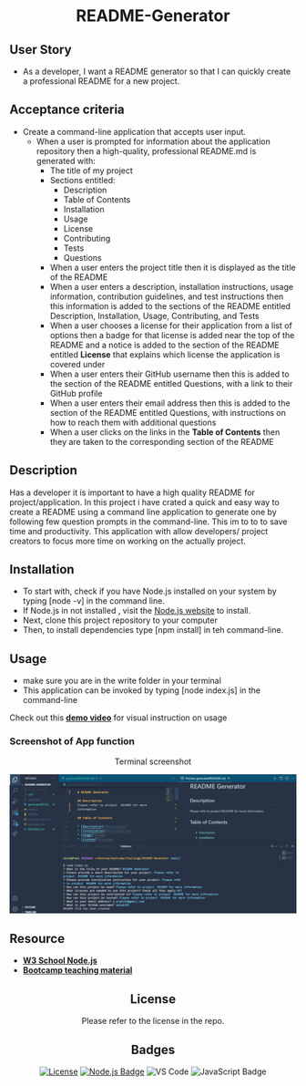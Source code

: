 <div align="center">

# README-Generator

</div>

## User Story

- As a developer, I want a README generator so that I can quickly create a professional README for a new project.

## Acceptance criteria

- Create a command-line application that accepts user input.
  - When a user is prompted for information about the application repository then a high-quality, professional README.md is generated with:
    - The title of my project
    - Sections entitled:
      - Description
      - Table of Contents
      - Installation
      - Usage
      - License
      - Contributing
      - Tests
      - Questions
    - When a user enters the project title then it is displayed as the title of the README
    - When a user enters a description, installation instructions, usage information, contribution guidelines, and test instructions then this information is added to the sections of the README entitled Description, Installation, Usage, Contributing, and Tests
    - When a user chooses a license for their application from a list of options then a badge for that license is added near the top of the README and a notice is added to the section of the README entitled **License** that explains which license the application is covered under
    - When a user enters their GitHub username then this is added to the section of the README entitled Questions, with a link to their GitHub profile
    - When a user enters their email address then this is added to the section of the README entitled Questions, with instructions on how to reach them with additional questions
    - When a user clicks on the links in the **Table of Contents** then they are taken to the corresponding section of the README

## Description

Has a developer it is important to have a high quality README for project/application. In this project i have crated a quick and easy way to create a README using a command line application to generate one by following few question prompts in the command-line. This im to to to save time and productivity. This application with allow developers/ project creators to focus more time on working on the actually project.

## Installation

- To start with, check if you have Node.js installed on your system by typing [node -v] in the command line.
- If Node.js in not installed , visit the [Node.js website](https://nodejs.org/en) to install.
- Next, clone this project repository to your computer
- Then, to install dependencies type [npm install] in teh command-line.

## Usage

- make sure you are in the write folder in your terminal
- This application can be invoked by typing [node index.js] in the command-line

Check out this [**demo video**](https://watch.screencastify.com/v/1RvIdF6xMULPb53ZiHzI) for visual instruction on usage

### Screenshot of App function

<div align="center">

Terminal screenshot

![](./Images/Project-terminal%20screen.png)

</div>

## Resource

- [**W3 School Node.js**](https://www.w3schools.com/nodejs/nodejs_intro.asp)
- [**Bootcamp teaching material**](https://docs.google.com/presentation/d/1nLXKMKGO1ijl8CdjQ7iWlHbmq8TCgtjIxPFO8bvs62Y/edit#slide=id.gd52700b11d_9_1148)

<div align="center">

## License

Please refer to the license in the repo.

## Badges

[![License](https://img.shields.io/badge/License-MIT-blue.svg)](https://opensource.org/licenses/MIT)
[![Node.js Badge](https://img.shields.io/badge/Node.js-393?logo=nodedotjs&logoColor=fff&style=flat)](https://nodejs.org/en)
![VS Code](https://img.shields.io/badge/Made%20with-VSCode-1f425f.svg)
![JavaScript Badge](https://img.shields.io/badge/JavaScript-F7DF1E?logo=javascript&logoColor=000&style=flat)

</div>
